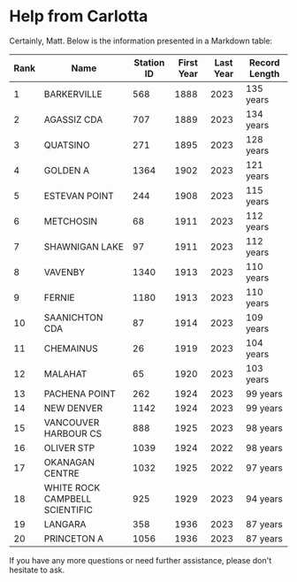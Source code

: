 # Help from Carlotta

Certainly, Matt. Below is the information presented in a Markdown table:

| Rank | Name                              | Station ID | First Year | Last Year | Record Length |
|------|-----------------------------------|------------|------------|-----------|---------------|
| 1    | BARKERVILLE                       | 568        | 1888       | 2023      | 135 years     |
| 2    | AGASSIZ CDA                       | 707        | 1889       | 2023      | 134 years     |
| 3    | QUATSINO                          | 271        | 1895       | 2023      | 128 years     |
| 4    | GOLDEN A                          | 1364       | 1902       | 2023      | 121 years     |
| 5    | ESTEVAN POINT                     | 244        | 1908       | 2023      | 115 years     |
| 6    | METCHOSIN                         | 68         | 1911       | 2023      | 112 years     |
| 7    | SHAWNIGAN LAKE                    | 97         | 1911       | 2023      | 112 years     |
| 8    | VAVENBY                           | 1340       | 1913       | 2023      | 110 years     |
| 9    | FERNIE                            | 1180       | 1913       | 2023      | 110 years     |
| 10   | SAANICHTON CDA                    | 87         | 1914       | 2023      | 109 years     |
| 11   | CHEMAINUS                         | 26         | 1919       | 2023      | 104 years     |
| 12   | MALAHAT                           | 65         | 1920       | 2023      | 103 years     |
| 13   | PACHENA POINT                     | 262        | 1924       | 2023      | 99 years      |
| 14   | NEW DENVER                        | 1142       | 1924       | 2023      | 99 years      |
| 15   | VANCOUVER HARBOUR CS              | 888        | 1925       | 2023      | 98 years      |
| 16   | OLIVER STP                        | 1039       | 1924       | 2022      | 98 years      |
| 17   | OKANAGAN CENTRE                   | 1032       | 1925       | 2022      | 97 years      |
| 18   | WHITE ROCK CAMPBELL SCIENTIFIC    | 925        | 1929       | 2023      | 94 years      |
| 19   | LANGARA                           | 358        | 1936       | 2023      | 87 years      |
| 20   | PRINCETON A                       | 1056       | 1936       | 2023      | 87 years      |

If you have any more questions or need further assistance, please don't hesitate to ask.
